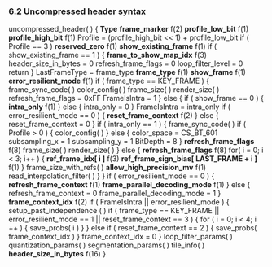 ### 6.2 Uncompressed header syntax

<div class="syntax">
uncompressed_header( ) {                                              <b>Type</b>
    <b>frame_marker</b>                                                      f(2)
    <b>profile_low_bit</b>                                                   f(1)
    <b>profile_high_bit</b>                                                  f(1)
    Profile = (profile_high_bit << 1) + profile_low_bit
    if ( Profile == 3 )
        <b>reserved_zero</b>                                                 f(1)
    <b>show_existing_frame</b>                                               f(1)
    if ( show_existing_frame == 1 ) {
        <b>frame_to_show_map_idx</b>                                         f(3)
        header_size_in_bytes = 0
        refresh_frame_flags = 0
        loop_filter_level = 0
        return
    }
    LastFrameType = frame_type
    <b>frame_type</b>                                                        f(1)
    <b>show_frame</b>                                                        f(1)
    <b>error_resilient_mode</b>                                              f(1)
    if ( frame_type == KEY_FRAME ) {
        frame_sync_code( )
        color_config( )
        frame_size( )
        render_size( )
        refresh_frame_flags = 0xFF
        FrameIsIntra = 1
    } else {
        if ( show_frame == 0 ) {
            <b>intra_only</b>                                                f(1)
        } else {
            intra_only = 0
        }
        FrameIsIntra = intra_only
        if ( error_resilient_mode == 0 ) {
            <b>reset_frame_context</b>                                       f(2)
        } else {
            reset_frame_context = 0
        }
        if ( intra_only == 1 ) {
            frame_sync_code( )
            if ( Profile > 0 ) {
                color_config( )
            } else {
                color_space = CS_BT_601
                subsampling_x = 1
                subsampling_y = 1
                BitDepth = 8
            }
            <b>refresh_frame_flags</b>                                       f(8)
            frame_size( )
            render_size( )
        } else {
            <b>refresh_frame_flags</b>                                       f(8)
            for( i = 0; i < 3; i++ ) {
                <b>ref_frame_idx[ i ]</b>                                    f(3)
                <b>ref_frame_sign_bias[ LAST_FRAME + i ]</b>                 f(1)
            }
            frame_size_with_refs( )
            <b>allow_high_precision_mv</b>                                   f(1)
            read_interpolation_filter( )
        }
    }
    if ( error_resilient_mode == 0 ) {
        <b>refresh_frame_context</b>                                         f(1)
        <b>frame_parallel_decoding_mode</b>                                  f(1)
    } else {
        refresh_frame_context = 0
        frame_parallel_decoding_mode = 1
    }
    <b>frame_context_idx</b>                                                 f(2)
    if ( FrameIsIntra || error_resilient_mode ) {
        setup_past_independence ( )
        if ( frame_type == KEY_FRAME || error_resilient_mode == 1 || reset_frame_context == 3 ) {
            for ( i = 0; i < 4; i ++ ) {
                save_probs( i )
            }
        } else if ( reset_frame_context == 2 ) {
            save_probs( frame_context_idx )
        }
        frame_context_idx = 0
    }
    loop_filter_params( )
    quantization_params( )
    segmentation_params( )
    tile_info( )
    <b>header_size_in_bytes</b>                                              f(16)
}

</div>
